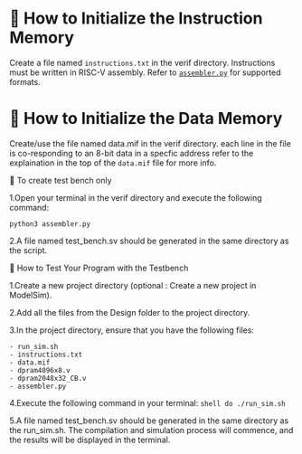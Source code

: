 # 📝 How to Initialize the Instruction Memory
Create a file named `instructions.txt` in the verif directory.
Instructions must be written in RISC-V assembly. Refer to [`assembler.py`](assembler.py) for supported formats.

# 📝 How to Initialize the Data Memory
Create/use the file named data.mif in the verif directory.
each line in the file is co-responding to an 8-bit data in a specfic address
refer to the explaination in the top of the `data.mif` file for more info.

🧪 To create test bench only

1.Open your terminal in the verif directory and execute the following command:

	python3 assembler.py

2.A file named test_bench.sv should be generated in the same directory as the script.

🧪 How to Test Your Program with the Testbench

1.Create a new project directory (optional : Create a new project in ModelSim).

2.Add all the files from the Design folder to the project directory.

3.In the project directory, ensure that you have the following files:

	- run_sim.sh
	- instructions.txt
	- data.mif
	- dpram4096x8.v
	- dpram2048x32_CB.v
	- assembler.py

4.Execute the following command in your terminal:
    ```shell
    do ./run_sim.sh
    ```

5.A file named test_bench.sv should be generated in the same directory as the run_sim.sh.
  The compilation and simulation process will commence, and the results will be displayed in the terminal.


